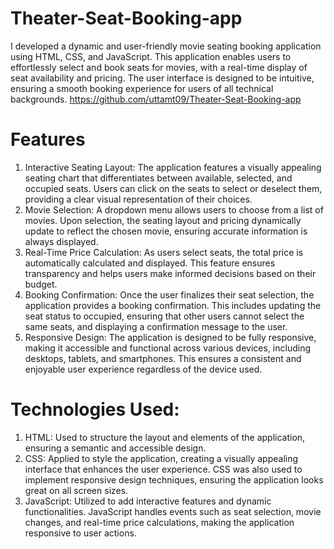 # Theater-Seat-Booking-app
  I developed a dynamic and user-friendly movie seating booking application using HTML, CSS, and JavaScript. This application enables users to effortlessly select and book seats for movies, with a real-time display of seat availability and pricing. The user interface is designed to be intuitive, ensuring a smooth booking experience for users of all technical backgrounds.
https://github.com/uttamt09/Theater-Seat-Booking-app

# Features
  1. Interactive Seating Layout: The application features a visually appealing seating chart that differentiates between available, selected, and occupied seats. Users can click on the          seats to select or deselect them, providing a clear visual representation of their choices.
  2. Movie Selection: A dropdown menu allows users to choose from a list of movies. Upon selection, the seating layout and pricing dynamically update to reflect the chosen movie, ensuring       accurate information is always displayed.
  3. Real-Time Price Calculation: As users select seats, the total price is automatically calculated and displayed. This feature ensures transparency and helps users make informed decisions based on their budget.
  4. Booking Confirmation: Once the user finalizes their seat selection, the application provides a booking confirmation. This includes updating the seat status to occupied, ensuring that       other users cannot select the same seats, and displaying a confirmation message to the user.
  5. Responsive Design: The application is designed to be fully responsive, making it accessible and functional across various devices, including desktops, tablets, and smartphones. This        ensures a consistent and enjoyable user experience regardless of the device used.

# Technologies Used:

  1. HTML: Used to structure the layout and elements of the application, ensuring a semantic and accessible design.
  2. CSS: Applied to style the application, creating a visually appealing interface that enhances the user experience. CSS was also used to implement responsive design techniques, ensuring      the application looks great on all screen sizes.
  3. JavaScript: Utilized to add interactive features and dynamic functionalities. JavaScript handles events such as seat selection, movie changes, and real-time price calculations,             making the application responsive to user actions.

